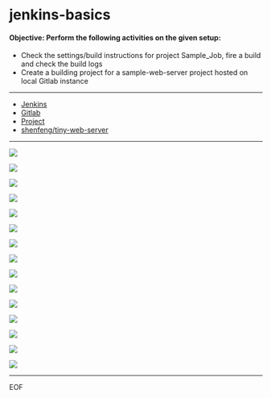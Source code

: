 # jenkins-basics

#### Objective: Perform the following activities on the given setup:

- Check the settings/build instructions for project Sample_Job, fire a build and check the build logs
- Create a building project for a sample-web-server project hosted on local Gitlab instance

----

- [Jenkins](http://jenkins:8080/)
- [Gitlab](http://gitlab/root)
- [Project](http://gitlab/root/sample-web-server)
- [shenfeng/tiny-web-server](https://github.com/shenfeng/tiny-web-server)

----

![](images.png)

![](images/2.png)

![](images/3.png)

![](images/4.png)

![](images/5.png)

![](images/6.png)

![](images/7.png)

![](images/8.png)

![](images/9.png)

![](images/10.png)

![](images/11.png)

![](images/12.png)

![](images/13.png)

![](images/14.png)

![](images/15.png)

----

EOF